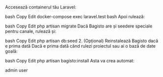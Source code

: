 

Accesează containerul tău Laravel:

bash
Copy
Edit
docker-compose exec laravel.test bash
Apoi rulează:

bash
Copy
Edit
php artisan migrate
Dacă Bagisto are și seedere speciale pentru canale, rulează și:

bash
Copy
Edit
php artisan db:seed 2. (Opțional) Reinstalează Bagisto dacă e prima dată
Dacă e prima dată când rulezi proiectul sau ai o bază de date goală:

bash
Copy
Edit
php artisan bagisto:install
Asta va crea automat:

admin user